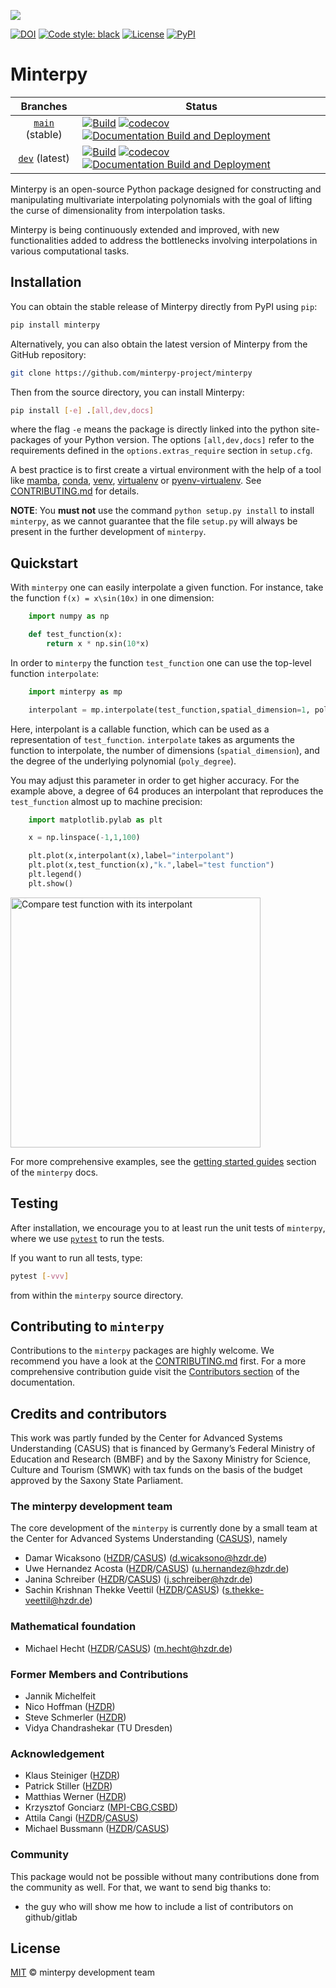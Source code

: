 ![](./docs/assets/Wordmark-color.png)

[![DOI](https://rodare.hzdr.de/badge/DOI/10.14278/rodare.2062.svg)](https://rodare.hzdr.de/record/2062)
[![Code style: black][black-badge]][black-link]
[![License](https://img.shields.io/github/license/minterpy-project/minterpy)](https://choosealicense.com/licenses/mit/)
[![PyPI](https://img.shields.io/pypi/v/minterpy)](https://pypi.org/project/minterpy/)

# Minterpy

|                                 Branches                                  | Status                                                                                                                                                                                                                                                                                                                                                                                                                                                                                                                                                               |
| :-----------------------------------------------------------------------: | -------------------------------------------------------------------------------------------------------------------------------------------------------------------------------------------------------------------------------------------------------------------------------------------------------------------------------------------------------------------------------------------------------------------------------------------------------------------------------------------------------------------------------------------------------------------- |
| [`main`](https://github.com/minterpy-project/minterpy/tree/main) (stable) | [![Build](https://github.com/minterpy-project/minterpy/actions/workflows/build.yaml/badge.svg?branch=main)](https://github.com/minterpy-project/minterpy/actions/workflows/build.yaml?query=branch%3Amain+) [![codecov](https://codecov.io/gh/minterpy-project/minterpy/branch/main/graph/badge.svg?token=J8RCUGRKW3)](https://codecov.io/gh/minterpy-project/minterpy) [![Documentation Build and Deployment](https://github.com/minterpy-project/minterpy/actions/workflows/docs.yaml/badge.svg?branch=main)](https://minterpy-project.github.io/minterpy/stable/) |
|  [`dev`](https://github.com/minterpy-project/minterpy/tree/dev) (latest)  | [![Build](https://github.com/minterpy-project/minterpy/actions/workflows/build.yaml/badge.svg?branch=dev)](https://github.com/minterpy-project/minterpy/actions/workflows/build.yaml?query=branch%3Adev) [![codecov](https://codecov.io/gh/minterpy-project/minterpy/graph/badge.svg?token=J8RCUGRKW3)](https://codecov.io/gh/minterpy-project/minterpy) [![Documentation Build and Deployment](https://github.com/minterpy-project/minterpy/actions/workflows/docs.yaml/badge.svg?branch=dev)](https://minterpy-project.github.io/minterpy/latest/)                 |

Minterpy is an open-source Python package designed for constructing and manipulating multivariate interpolating polynomials
with the goal of lifting the curse of dimensionality from interpolation tasks.

Minterpy is being continuously extended and improved, with new functionalities added to address the bottlenecks involving
interpolations in various computational tasks.

## Installation

You can obtain the stable release of Minterpy directly from PyPI using `pip`:

```bash
pip install minterpy
```

Alternatively, you can also obtain the latest version of Minterpy from the GitHub repository:

```bash
git clone https://github.com/minterpy-project/minterpy
```

Then from the source directory, you can install Minterpy:

```bash
pip install [-e] .[all,dev,docs]
```

where the flag `-e` means the package is directly linked
into the python site-packages of your Python version.
The options `[all,dev,docs]` refer to the requirements defined
in the `options.extras_require` section in `setup.cfg`.

A best practice is to first create a virtual environment with
the help of a tool like [mamba], [conda], [venv], [virtualenv] or [pyenv-virtualenv].
See [CONTRIBUTING.md](./CONTRIBUTING.md) for details.

**NOTE**: You **must not** use the command `python setup.py install` to install `minterpy`,
as we cannot guarantee that the file `setup.py` will always be present
in the further development of `minterpy`.

## Quickstart

With `minterpy` one can easily interpolate a given function.
For instance, take the function `f(x) = x\sin(10x)` in one dimension:

```python
    import numpy as np

    def test_function(x):
        return x * np.sin(10*x)
```

In order to `minterpy` the function `test_function`
one can use the top-level function `interpolate`:

```python
    import minterpy as mp

    interpolant = mp.interpolate(test_function,spatial_dimension=1, poly_degree=64)
```

Here, interpolant is a callable function,
which can be used as a representation of `test_function`.
`interpolate` takes as arguments the function to interpolate,
the number of dimensions (`spatial_dimension`),
and the degree of the underlying polynomial (`poly_degree`).

You may adjust this parameter in order to get higher accuracy.
For the example above, a degree of 64 produces an interpolant that reproduces
the `test_function` almost up to machine precision:

```python
    import matplotlib.pylab as plt

    x = np.linspace(-1,1,100)

    plt.plot(x,interpolant(x),label="interpolant")
    plt.plot(x,test_function(x),"k.",label="test function")
    plt.legend()
    plt.show()
```

<img src="./docs/assets/images/test-function1D.png" alt="Compare test function with its interpolant" width="400"/>

For more comprehensive examples, see the [getting started guides](https://interpol.pages.hzdr.de/minterpy/getting-started/index.html)
section of the `minterpy` docs.

## Testing

After installation, we encourage you to at least run the unit tests of `minterpy`,
where we use [`pytest`](https://docs.pytest.org/en/6.2.x/) to run the tests.

If you want to run all tests, type:

```bash
pytest [-vvv]
```

from within the `minterpy` source directory.

## Contributing to `minterpy`

Contributions to the `minterpy` packages are highly welcome.
We recommend you have a look at the [CONTRIBUTING.md](./CONTRIBUTING.md) first.
For a more comprehensive contribution guide visit
the [Contributors section](link-to-developer-section) of the documentation.

## Credits and contributors

This work was partly funded by the Center for Advanced Systems Understanding (CASUS)
that is financed by Germany’s Federal Ministry of Education and Research (BMBF)
and by the Saxony Ministry for Science, Culture and Tourism (SMWK)
with tax funds on the basis of the budget approved by the Saxony State Parliament.

### The minterpy development team

The core development of the `minterpy` is currently done
by a small team at the Center for Advanced Systems Understanding ([CASUS]),
namely

- Damar Wicaksono ([HZDR]/[CASUS]) (d.wicaksono@hzdr.de)
- Uwe Hernandez Acosta ([HZDR]/[CASUS]) (u.hernandez@hzdr.de)
- Janina Schreiber ([HZDR]/[CASUS]) (j.schreiber@hzdr.de)
- Sachin Krishnan Thekke Veettil ([HZDR]/[CASUS]) (s.thekke-veettil@hzdr.de)

### Mathematical foundation

- Michael Hecht ([HZDR]/[CASUS]) (m.hecht@hzdr.de)

### Former Members and Contributions

- Jannik Michelfeit
- Nico Hoffman ([HZDR])
- Steve Schmerler ([HZDR])
- Vidya Chandrashekar (TU Dresden)

### Acknowledgement

- Klaus Steiniger ([HZDR])
- Patrick Stiller ([HZDR])
- Matthias Werner ([HZDR])
- Krzysztof Gonciarz ([MPI-CBG],[CSBD])
- Attila Cangi ([HZDR]/[CASUS])
- Michael Bussmann ([HZDR]/[CASUS])

### Community

This package would not be possible without many contributions done
from the community as well.
For that, we want to send big thanks to:

- the guy who will show me how to include a list of contributors on github/gitlab

## License

[MIT](LICENSE) © minterpy development team

[^1]: [arXiv:2010.10824](https://arxiv.org/abs/2010.10824)

[mamba]: https://mamba.readthedocs.io/en/latest/
[conda]: https://docs.conda.io/
[pip]: https://pip.pypa.io/en/stable/
[venv]: https://docs.python.org/3/tutorial/venv.html
[virtualenv]: https://virtualenv.pypa.io/en/latest/
[pyenv-virtualenv]: https://github.com/pyenv/pyenv-virtualenv
[pre-commit]: https://pre-commit.com/
[Jupyter]: https://jupyter.org/
[nbstripout]: https://github.com/kynan/nbstripout
[Google style]: http://google.github.io/styleguide/pyguide.html#38-comments-and-docstrings
[virtualenv]: https://virtualenv.pypa.io/en/latest/index.html
[pytest]: https://docs.pytest.org/en/6.2.x/
[CASUS]: https://www.casus.science
[HZDR]: https://www.hzdr.de
[MPI-CBG]: https://www.mpi-cbg.de
[CSBD]: https://www.csbdresden.de
[black-badge]: https://img.shields.io/badge/code%20style-black-000000.svg
[black-link]: https://github.com/psf/black
